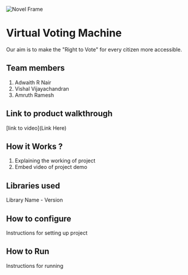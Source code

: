 
![Novel Frame](https://github.com/TH-Activities/saturday-hack-night-template/assets/90635335/4c26e8ac-2dd1-4d75-8e1a-9f7585e3b381)


# Virtual Voting Machine
Our aim is to make the "Right to Vote" for every citizen more accessible.
## Team members
1. Adwaith R Nair
2. Vishal Vijayachandran
3. Amruth Ramesh
## Link to product walkthrough
[link to video](Link Here)
## How it Works ?
1. Explaining the working of project
2. Embed video of project demo
## Libraries used
Library Name - Version
## How to configure
Instructions for setting up project
## How to Run
Instructions for running
